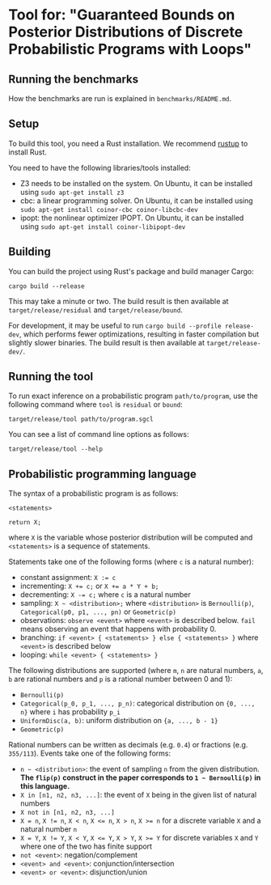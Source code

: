# Tool for: "Guaranteed Bounds on Posterior Distributions of Discrete Probabilistic Programs with Loops"

## Running the benchmarks

How the benchmarks are run is explained in `benchmarks/README.md`.

## Setup

To build this tool, you need a Rust installation.
We recommend [rustup](https://rustup.rs/) to install Rust.

You need to have the following libraries/tools installed:

* Z3 needs to be installed on the system. On Ubuntu, it can be installed using `sudo apt-get install z3`
* cbc: a linear programming solver. On Ubuntu, it can be installed using `sudo apt-get install coinor-cbc coinor-libcbc-dev`
* ipopt: the nonlinear optimizer IPOPT. On Ubuntu, it can be installed using `sudo apt-get install coinor-libipopt-dev`

## Building

You can build the project using Rust's package and build manager Cargo:

```
cargo build --release
```

This may take a minute or two.
The build result is then available at `target/release/residual` and `target/release/bound`.

For development, it may be useful to run `cargo build --profile release-dev`, which performs fewer optimizations, resulting in faster compilation but slightly slower binaries.
The build result is then available at `target/release-dev/`.

## Running the tool

To run exact inference on a probabilistic program `path/to/program`, use the following command where `tool` is `residual` or `bound`:

```
target/release/tool path/to/program.sgcl
```

You can see a list of command line options as follows:

```
target/release/tool --help
```

## Probabilistic programming language

The syntax of a probabilistic program is as follows:

```
<statements>

return X;
```

where `X` is the variable whose posterior distribution will be computed and `<statements>` is a sequence of statements.

Statements take one of the following forms (where `c` is a natural number):

* constant assignment: `X := c`
* incrementing: `X += c;` or `X += a * Y + b;`
* decrementing: `X -= c;` where `c` is a natural number
* sampling: `X ~ <distribution>;` where `<distribution>` is `Bernoulli(p)`, `Categorical(p0, p1, ..., pn)` or `Geometric(p)`
* observations: `observe <event>` where `<event>` is described below. `fail` means observing an event that happens with probability 0.
* branching: `if <event> { <statements> } else { <statements> }` where `<event>` is described below
* looping: `while <event> { <statements> }`

The following distributions are supported (where `m`, `n` are natural numbers, `a`, `b` are rational numbers and `p` is a rational number between 0 and 1):

* `Bernoulli(p)`
* `Categorical(p_0, p_1, ..., p_n)`: categorical distribution on `{0, ..., n}` where `i` has probability `p_i`
* `UniformDisc(a, b)`: uniform distribution on `{a, ..., b - 1}`
* `Geometric(p)`

Rational numbers can be written as decimals (e.g. `0.4`) or fractions (e.g. `355/113`).
Events take one of the following forms:

* `n ~ <distribution>`: the event of sampling `n` from the given distribution.
**The `flip(p)` construct in the paper corresponds to `1 ~ Bernoulli(p)` in this language.**
* `X in [n1, n2, n3, ...]`: the event of `X` being in the given list of natural numbers
* `X not in [n1, n2, n3, ...]`
* `X = n`, `X != n`, `X < n`, `X <= n`, `X > n`, `X >= n` for a discrete variable `X` and a natural number `n`
* `X = Y`, `X != Y`, `X < Y`, `X <= Y`, `X > Y`, `X >= Y` for discrete variables `X` and `Y` where one of the two has finite support
* `not <event>`: negation/complement
* `<event> and <event>`: conjunction/intersection
* `<event> or <event>`: disjunction/union
